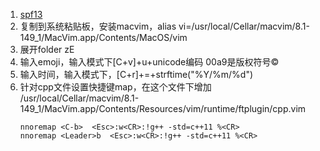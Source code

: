 1. [spf13](https://github.com/spf13/spf13-vim)
2. 复制到系统粘贴板，安装macvim，alias vi=/usr/local/Cellar/macvim/8.1-149_1/MacVim.app/Contents/MacOS/vim
3. 展开folder zE
4. 输入emoji，输入模式下[C+v]+u+unicode编码 00a9是版权符号©
5. 输入时间，输入模式下，[C+r]+=+strftime("%Y/%m/%d")
6. 针对cpp文件设置快捷键map，在这个文件下增加
    /usr/local/Cellar/macvim/8.1-149_1/MacVim.app/Contents/Resources/vim/runtime/ftplugin/cpp.vim
    ```
    nnoremap <C-b>  <Esc>:w<CR>:!g++ -std=c++11 %<CR>
    nnoremap <Leader>b  <Esc>:w<CR>:!g++ -std=c++11 %<CR>

    ```


